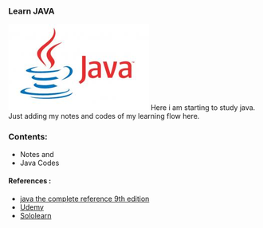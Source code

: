 ### Learn JAVA

![java](/ref/img/java-logo.jpeg)
Here i am starting to study java. Just adding my notes and codes of my learning
 flow here.
 
### Contents:

- Notes and
- Java Codes

#### References :

- [java the complete reference 9th edition](/ref/Java%208%20The%20Complete%20Reference%20Ninth%20Edition.pdf)
- [Udemy](https://www.udemy.com/)
- [Sololearn](https://www.sololearn.com/)